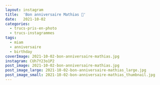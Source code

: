```yaml
---
layout: instagram
title:  'Bon anniversaire Mathias 🎂'
date:   2021-10-02
categories: 
  - trucs-pris-en-photo
  - trucs-instagrammes
tags:
  - miam
  - anniversaire
  - birthday
coverImage: 2021-10-02-bon-anniversaire-mathias.jpg
instagram: CUh7Y23o1P2
post_image: 2021-10-02-bon-anniversaire-mathias.jpg
post_image_large: 2021-10-02-bon-anniversaire-mathias_large.jpg
post_image_small: 2021-10-02-bon-anniversaire-mathias_thumbnail.jpg
---
```



